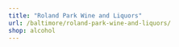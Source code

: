 ```yaml
---
title: "Roland Park Wine and Liquors"
url: /baltimore/roland-park-wine-and-liquors/
shop: alcohol
---
```

